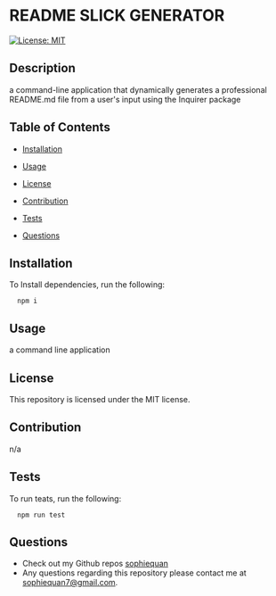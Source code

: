 
# README SLICK GENERATOR
[![License: MIT](https://img.shields.io/badge/license-MIT-green)](https://opensource.org/licenses/MIT)

## Description
a command-line application that dynamically generates a professional README.md file from a user's input using the Inquirer package

## Table of Contents
  * [Installation](#installation)

  * [Usage](#usage)

  * [License](#license)

  * [Contribution](#contribution)
  
  * [Tests](#tests)

  * [Questions](#questions)

## Installation
To Install dependencies, run the following: 
 
      npm i

## Usage
a command line application

## License
This repository is licensed under the MIT license.

## Contribution
n/a

## Tests
To run teats, run the following:
 
      npm run test

## Questions
- Check out my Github repos [sophiequan](https://github.com/sophiequan)
- Any questions regarding this repository please contact me at [sophiequan7@gmail.com](mailto:sophiequan7@gmail.com).
